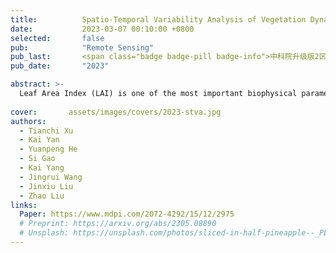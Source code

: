 ```yaml
---
title:          Spatio-Temporal Variability Analysis of Vegetation Dynamics in China from 2000 to 2022
date:           2023-03-07 00:10:00 +0800
selected:       false
pub:            "Remote Sensing"
pub_last:       <span class="badge badge-pill badge-info">中科院升级版2区</span> 
pub_date:       "2023"

abstract: >-
  Leaf Area Index (LAI) is one of the most important biophysical parameters of vegetation, and its dynamic changes can be used as a reflective indicator and differentiation basis of vegetation function. In this study, a VCA–MLC (Vertex Component Analysis–Maximum Likelihood Classification) algorithm is proposed from the perspective of multi-temporal satellite LAI image classification to monitor and quantify the spatial and temporal variability of vegetation dynamics in China since 2000. The algorithm extracts the vegetation endmembers from 46 multi-temporal images of MODIS LAI in 2011 without the aid of other a priori knowledge and uses the maximum likelihood classification method to select the categories that satisfy the requirements of the number of missing periods, absolute distance, and relative distance for the rest pixels to be classified, ultimately dividing the vegetation area of China into 10 vegetation zones called China Vegetation Functional Zones (CVFZ). CVFZ outperforms MCD12Q1 and CLCD land cover datasets in the overall differentiation of vegetation functions and can be used synergistically with other land cover datasets.
  
cover:       assets/images/covers/2023-stva.jpg
authors:
  - Tianchi Xu
  - Kai Yan
  - Yuanpeng He
  - Si Gao
  - Kai Yang
  - Jingrui Wang
  - Jinxiu Liu
  - Zhao Liu
links:
  Paper: https://www.mdpi.com/2072-4292/15/12/2975
  # Preprint: https://arxiv.org/abs/2305.08890
  # Unsplash: https://unsplash.com/photos/sliced-in-half-pineapple--_PLJZmHZzk
---
```


